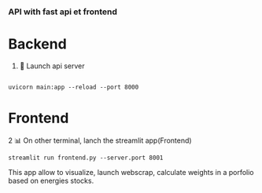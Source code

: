 ### API with fast api et frontend 

# Backend

1. 📄 Launch api server 
 ```

uvicorn main:app --reload --port 8000
 ```

# Frontend


2 📊 On other terminal, lanch the streamlit app(Frontend)

 ```
streamlit run frontend.py --server.port 8001 
 ```

This app allow to visualize, launch webscrap, calculate weights in a porfolio based on energies stocks.
